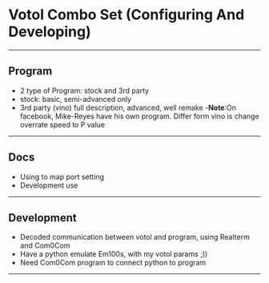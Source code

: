 # Votol Combo Set (Configuring And Developing)
---
## Program 
  - 2 type of Program: stock and 3rd party
  - stock: basic, semi-advanced only
  - 3rd party (vino) full description, advanced, well remake
  -**Note**:On facebook, Mike-Reyes have his own program. Differ form vino is change overrate speed to P value
---
## Docs
  - Using to map port setting
  - Development use
---
## Development
  - Decoded communication between votol and program, using Realterm and Com0Com
  - Have a python emulate Em100s, with my votol params ;))
  - Need Com0Com program to connect python to program
---

